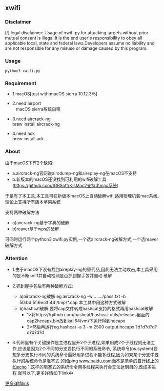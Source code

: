 ## xwifi

### Disclaimer


[!] legal disclaimer: Usage of xwifi.py for attacking targets without prior mutual consent is illegal.It is the end user's responsibility to obey all applicable local, state and federal laws.Developers assume no liability and are not responsible for any misuse or damage caused by this program.


### Usage

```
python3 xwifi.py
```

### Requirement


+ 1.macOS[test with:macOS sierra 10.12.3/5]

+ 2.need airport  
    macOS sierra系统自带

+ 3.need aircrack-ng  
    brew install aircrack-ng

+ 4.need ack  
    brew install ack


### About


由于macOS下有2个缺陷:
+ a.aircrack-ng官网说airodump-ng和aireplay-ng在macOS不支持
+ b.新版本的macOS还没找到可利用的wifi破解工具(https://github.com/IGRSoft/KisMac2支持老mac系统)

于是有了本工具,本工具可在新版本macOS上自动破解wifi,适用物理机装mac系统,理论上支持所有版本苹果系统

支持两种破解方法
+ a)aircrack-ng基于字典的破解
+ b)reaver基于wps的破解

可同时运行两个python3 xwifi.py实例,一个选aircrack-ng破解方式,一个选reaver破解方式


### Attention


+ 1.由于macOS下没有找到aireplay-ng的替代品,因此无法主动攻击,本工具采用的是不断sniff并自动检测是否抓到握手包并自动
破解

+ 2.抓到握手包后有两种破解方式:
  + a)aircrack-ng破解
      eg.aircrack-ng -w ......./pass.txt -b 50:bd:5f:6e:3f:44 /tmp/*.cap
      本工具中用这种方式破解
  + b)hashcat破解
      要将cap文件转成hashcat支持的格式再用hashcat破解
      + 1>将https://github.com/hashcat/hashcat-utils/releases里面的cap2hccapx.bin放到kali64(vm)下运行得到hccapx
      + 2>然后再运行eg.hashcat -a 3 -m 2500 output.hccapx ?d?d?d?d?d?d?d?d

+ 3.代码里有个关键操作是主进程里开2个子进程,如果用成2个子线程则无法工作,应该是因为2个不同的分支要执行不同的系统命令,
  系统命令(os.system)要想多分支执行不同的系统命令最好用多进程不能多线程,因为如果某个分支中要执行的系统命令是阻塞式
  的如ping www.baidu.com而不是简单的自行终止的如echo 1,这样的阻塞式的系统命令用多线程来执行会无法达到目的,改成多进程
  就可以了,更多详情如下link中


<a href="https://stackoverflow.com/questions/44402158/how-to-execute-different-system-commands-in-differrent-threads-with-python3">更多详情link</a>
